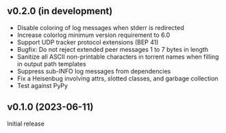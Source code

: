 v0.2.0 (in development)
-----------------------
- Disable coloring of log messages when stderr is redirected
- Increase colorlog minimum version requirement to 6.0
- Support UDP tracker protocol extensions (BEP 41)
- Bugfix: Do not reject extended peer messages 1 to 7 bytes in length
- Sanitize all ASCII non-printable characters in torrent names when filling in
  output path templates
- Suppress sub-INFO log messages from dependencies
- Fix a Heisenbug involving attrs, slotted classes, and garbage collection
- Test against PyPy

v0.1.0 (2023-06-11)
-------------------
Initial release
